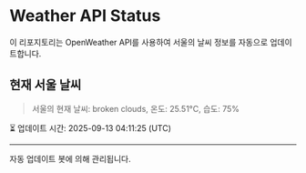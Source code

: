 
# Weather API Status

이 리포지토리는 OpenWeather API를 사용하여 서울의 날씨 정보를 자동으로 업데이트합니다.

## 현재 서울 날씨
> 서울의 현재 날씨: broken clouds, 온도: 25.51°C, 습도: 75%

⏳ 업데이트 시간: 2025-09-13 04:11:25 (UTC)

---
자동 업데이트 봇에 의해 관리됩니다.
